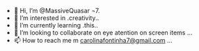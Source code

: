 - 👋 Hi, I’m @MassiveQuasar ¬7. 
- 👀 I’m interested in .creativity..
- 🌱 I’m currently learning .this..
- 💞️ I’m looking to collaborate on eye atention on screen items ...
- 📫 How to reach me m carolinafontinha7@gmail.com ...

<!---
¬7MassiveQuasar/MassiveQuasar*¬7¬^_^<3💘🌈🌞✨⚡💜✨ repository because its `README.md` (¬7~^_^<3) (☺️ 💜 💭 ✨ 🌞 ⚡ 💧 🌱 🍆 🕸️ 🦠 🦟 🐾 🍴 📡 🚿 ⛓️ 🗡️)
--->
